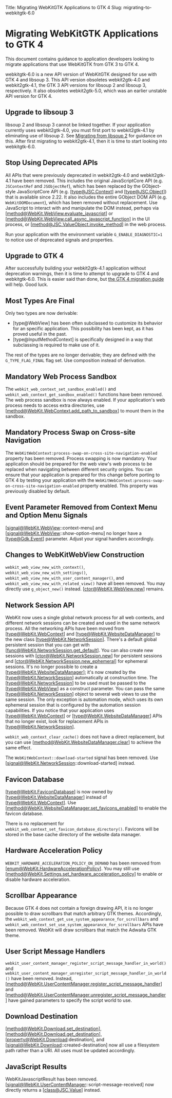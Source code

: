 Title: Migrating WebKitGTK Applications to GTK 4
Slug: migrating-to-webkitgtk-6.0

# Migrating WebKitGTK Applications to GTK 4

This document contains guidance to application developers looking to migrate
applications that use WebKitGTK from GTK 3 to GTK 4.

webkitgtk-6.0 is a new API version of WebKitGTK designed for use with GTK 4 and
libsoup 3. This API version obsoletes webkit2gtk-4.0 and webkit2gtk-4.1, the
GTK 3 API versions for libsoup 2 and libsoup 3, respectively. It also obsoletes
webkit2gtk-5.0, which was an earlier unstable API version for GTK 4.

## Upgrade to libsoup 3

libsoup 2 and libsoup 3 cannot be linked together. If your application currently
uses webkit2gtk-4.0, you must first port to webkit2gtk-4.1 by eliminating use
of libsoup 2. See [Migrating from libsoup 2](https://libsoup.org/libsoup-3.0/migrating-from-libsoup-2.html)
for guidance on this. After first migrating to webkit2gtk-4.1, then it is
time to start looking into webkitgtk-6.0.

## Stop Using Deprecated APIs

All APIs that were previously deprecated in webkit2gtk-4.0 and webkit2gtk-4.1
have been removed. This includes the original JavaScriptCore API (e.g.
`JSContextRef` and `JSObjectRef`), which has been replaced by the GObject-style
JavaScriptCore API (e.g. [type@JSC.Context] and [type@JSC.Object]) that is
available since 2.22. It also includes the entire GObject DOM API (e.g.
`WebKitDOMDocument`), which has been removed without replacement. Use JavaScript
to interact with and manipulate the DOM instead, perhaps via
[method@WebKit.WebView.evaluate_javascript] or
[method@WebKit.WebView.call_async_javascript_function] in the UI process, or
[method@JSC.ValueObject.invoke_method] in the web process.

Run your application with the environment variable `G_ENABLE_DIAGNOSTIC=1` to
notice use of deprecated signals and properties.

## Upgrade to GTK 4

After successfully building your webkit2gtk-4.1 application without deprecation
warnings, then it is time to attempt to upgrade to GTK 4 and webkitgtk-6.0.
This is easier said than done, but [the GTK 4 migration guide](https://docs.gtk.org/gtk4/migrating-3to4.html)
will help. Good luck.

## Most Types Are Final

Only two types are now derivable:

- [type@WebView] has been often subclassed to customize its behavior for an
  specific application. This possibility has been kept, as it has proved
  useful in the past.
- [type@InputMethodContext] is specifically designed in a way that subclassing
  is required to make use of it.

The rest of the types are no longer derivable; they are defined with the
`G_TYPE_FLAG_FINAL` flag set. Use composition instead of derivation.

## Mandatory Web Process Sandbox

The `webkit_web_context_set_sandbox_enabled()` and `webkit_web_context_get_sandbox_enabled()`
functions have been removed. The web process sandbox is now always enabled. If
your application's web process needs to access extra directories, use
[method@WebKit.WebContext.add_path_to_sandbox] to mount them in the sandbox.

## Mandatory Process Swap on Cross-site Navigation

The `WebKitWebContext:process-swap-on-cross-site-navigation-enabled` property
has been removed. Process swapping is now mandatory. Your application should be
prepared for the web view's web process to be replaced when navigating between
different security origins. You can ensure that your application is prepared for
this change before porting to GTK 4 by testing your application with the
`WebKitWebContext:process-swap-on-cross-site-navigation-enabled` property
enabled. This property was previously disabled by default.

## Event Parameter Removed from Context Menu and Option Menu Signals

[signal@WebKit.WebView::context-menu] and [signal@WebKit.WebView::show-option-menu]
no longer have a [type@Gdk.Event] parameter. Adjust your signal handlers
accordingly.

## Changes to WebKitWebView Construction

`webkit_web_view_new_with_context()`, `webkit_web_view_new_with_settings()`,
`webkit_web_view_new_with_user_content_manager()`, and
`webkit_web_view_new_with_related_view()` have all been removed. You
may directly use `g_object_new()` instead. [ctor@WebKit.WebView.new] remains.

## Network Session API

WebKit now uses a single global network process for all web contexts, and different
network sessions can be created and used in the same network process. All the networking
APIs have been moved from [type@WebKit.WebContext] and [type@WebKit.WebsiteDataManager] to the new class
[type@WebKit.NetworkSession]. There's a default global persistent session that you can get with
[func@WebKit.NetworkSession.get_default]. You can also create new sessions with
[ctor@WebKit.NetworkSession.new] for persistent sessions and [ctor@WebKit.NetworkSession.new_ephemeral]
for ephemeral sessions. It's no longer possible to create a [type@WebKit.WebsiteDataManager]; it's now
created by the [type@WebKit.NetworkSession] automatically at construction time. The [type@WebKit.NetworkSession]
to be used must be passed to the [type@WebKit.WebView] as a construct parameter. You can pass the
same [type@WebKit.NetworkSession] object to several web views to use the same session. The only exception
is automation mode, which uses its own ephemeral session that is configured by the automation
session capabilities. If you notice that your application uses [type@WebKit.WebContext] or
[type@WebKit.WebsiteDataManager] APIs that no longer exist, look for replacement APIs
in [type@WebKit.NetworkSession].

`webkit_web_context_clear_cache()` does not have a direct replacement, but you
can use [method@WebKit.WebsiteDataManager.clear] to achieve the same effect.

The `WebKitWebContext::download-started` signal has been removed. Use
[signal@WebKit.NetworkSession::download-started] instead.

## Favicon Database

[type@WebKit.FaviconDatabase] is now owned by [type@WebKit.WebsiteDataManager]
instead of [type@WebKit.WebContext]. Use
[method@WebKit.WebsiteDataManager.set_favicons_enabled] to enable the favicon
database.

There is no replacement for `webkit_web_context_set_favicon_database_directory()`.
Favicons will be stored in the base cache directory of the website data manager.

## Hardware Acceleration Policy

`WEBKIT_HARDWARE_ACCELERATION_POLICY_ON_DEMAND` has been removed from
[enum@WebKit.HardwareAccelerationPolicy]. You may still use
[method@WebKit.Settings.set_hardware_acceleration_policy] to enable or disable
hardware acceleration.

## Scrollbar Appearance

Because GTK 4 does not contain a foreign drawing API, it is no longer possible
to draw scrollbars that match arbitrary GTK themes. Accordingly, the
`webkit_web_context_get_use_system_appearance_for_scrollbars` and
`webkit_web_context_set_use_system_appearance_for_scrollbars` APIs have been
removed. WebKit will draw scrollbars that match the Adwaita GTK theme.

## User Script Message Handlers

`webkit_user_content_manager_register_script_message_handler_in_world()` and
`webkit_user_content_manager_unregister_script_message_handler_in_world()` have
been removed. Instead, [method@WebKit.UserContentManager.register_script_message_handler]
and [method@WebKit.UserContentManager.unregister_script_message_handler] have
gained parameters to specify the script world to use.

## Download Destination

[method@WebKit.Download.set_destination], [method@WebKit.Download.get_destination],
[property@WebKit.Download:destination], and [signal@WebKit.Download::created-destination]
now all use a filesystem path rather than a URI. All uses must be updated accordingly.

## JavaScript Results

WebKitJavascriptResult has been removed. [signal@WebKit.UserContentManager::script-message-received]
now directly returns a [class@JSC.Value] instead.
